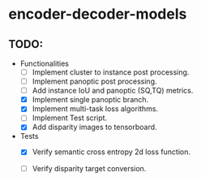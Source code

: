 # encoder-decoder-models

## TODO:
* Functionalities
	- [ ] Implement cluster to instance post processing.
	- [ ] Implement panoptic post processing.
	- [ ] Add instance IoU and panoptic (SQ,TQ) metrics.
	- [X] Implement single panoptic branch.
	- [X] Implement multi-task loss algorithms.
	- [ ] Implement Test script.
	- [x] Add disparity images to tensorboard.

* Tests
	- [X] Verify semantic cross entropy 2d loss function.
	- [ ] Verify disparity target conversion.

